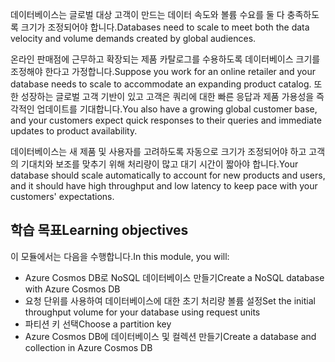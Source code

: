 <span data-ttu-id="62d7e-101">데이터베이스는 글로벌 대상 고객이 만드는 데이터 속도와 볼륨 수요를 둘 다 충족하도록 크기가 조정되어야 합니다.</span><span class="sxs-lookup"><span data-stu-id="62d7e-101">Databases need to scale to meet both the data velocity and volume demands created by global audiences.</span></span>

<span data-ttu-id="62d7e-102">온라인 판매점에 근무하고 확장되는 제품 카탈로그를 수용하도록 데이터베이스 크기를 조정해야 한다고 가정합니다.</span><span class="sxs-lookup"><span data-stu-id="62d7e-102">Suppose you work for an online retailer and your database needs to scale to accommodate an expanding product catalog.</span></span> <span data-ttu-id="62d7e-103">또한 성장하는 글로벌 고객 기반이 있고 고객은 쿼리에 대한 빠른 응답과 제품 가용성을 즉각적인 업데이트를 기대합니다.</span><span class="sxs-lookup"><span data-stu-id="62d7e-103">You also have a growing global customer base, and your customers expect quick responses to their queries and immediate updates to product availability.</span></span>

<span data-ttu-id="62d7e-104">데이터베이스는 새 제품 및 사용자를 고려하도록 자동으로 크기가 조정되어야 하고 고객의 기대치와 보조를 맞추기 위해 처리량이 많고 대기 시간이 짧아야 합니다.</span><span class="sxs-lookup"><span data-stu-id="62d7e-104">Your database should scale automatically to account for new products and users, and it should have high throughput and low latency to keep pace with your customers' expectations.</span></span>

## <a name="learning-objectives"></a><span data-ttu-id="62d7e-105">학습 목표</span><span class="sxs-lookup"><span data-stu-id="62d7e-105">Learning objectives</span></span>

<span data-ttu-id="62d7e-106">이 모듈에서는 다음을 수행합니다.</span><span class="sxs-lookup"><span data-stu-id="62d7e-106">In this module, you will:</span></span>

- <span data-ttu-id="62d7e-107">Azure Cosmos DB로 NoSQL 데이터베이스 만들기</span><span class="sxs-lookup"><span data-stu-id="62d7e-107">Create a NoSQL database with Azure Cosmos DB</span></span>
- <span data-ttu-id="62d7e-108">요청 단위를 사용하여 데이터베이스에 대한 초기 처리량 볼륨 설정</span><span class="sxs-lookup"><span data-stu-id="62d7e-108">Set the initial throughput volume for your database using request units</span></span>
- <span data-ttu-id="62d7e-109">파티션 키 선택</span><span class="sxs-lookup"><span data-stu-id="62d7e-109">Choose a partition key</span></span>
- <span data-ttu-id="62d7e-110">Azure Cosmos DB에 데이터베이스 및 컬렉션 만들기</span><span class="sxs-lookup"><span data-stu-id="62d7e-110">Create a database and collection in Azure Cosmos DB</span></span>